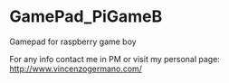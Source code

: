 # GamePad_PiGameB
Gamepad for raspberry game boy

For any info contact me in PM or visit my personal page: http://www.vincenzogermano.com/
